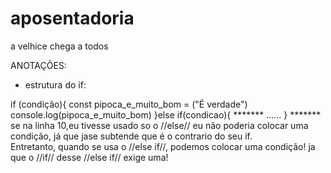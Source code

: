 # aposentadoria
 a velhice chega a todos

ANOTAÇÕES:
 + estrutura do if:
 
 if (condição){
    const pipoca_e_muito_bom = ("É verdade")
    console.log(pipoca_e_muito_bom)
 }else if(condicao){ *******
    ......
 }
******* se na linha 10,eu tivesse usado so o //else// eu não poderia
colocar uma condição, já que jase subtende que é o contrario do seu
if.   
Entretanto, quando se usa o //else if//, podemos colocar uma condição!
ja que o //if// desse //else if// exige uma!
